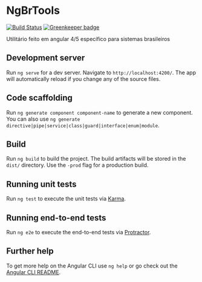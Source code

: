 # NgBrTools
[![Build Status](https://travis-ci.org/bozoh/ng-br-tools.svg?branch=master)](https://travis-ci.org/bozoh/ng-br-tools)
[![Greenkeeper badge](https://badges.greenkeeper.io/bozoh/ng-br-tools.svg)](https://greenkeeper.io/)

Utilitário feito em angular 4/5 específico para sistemas brasileiros

## Development server

Run `ng serve` for a dev server. Navigate to `http://localhost:4200/`. The app will automatically reload if you change any of the source files.

## Code scaffolding

Run `ng generate component component-name` to generate a new component. You can also use `ng generate directive|pipe|service|class|guard|interface|enum|module`.

## Build

Run `ng build` to build the project. The build artifacts will be stored in the `dist/` directory. Use the `-prod` flag for a production build.

## Running unit tests

Run `ng test` to execute the unit tests via [Karma](https://karma-runner.github.io).

## Running end-to-end tests

Run `ng e2e` to execute the end-to-end tests via [Protractor](http://www.protractortest.org/).

## Further help

To get more help on the Angular CLI use `ng help` or go check out the [Angular CLI README](https://github.com/angular/angular-cli/blob/master/README.md).
